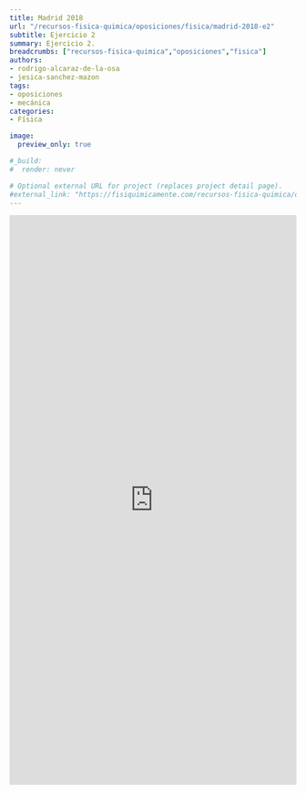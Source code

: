 ```yaml
---
title: Madrid 2018
url: "/recursos-fisica-quimica/oposiciones/fisica/madrid-2018-e2"
subtitle: Ejercicio 2
summary: Ejercicio 2.
breadcrumbs: ["recursos-fisica-quimica","oposiciones","fisica"]
authors:
- rodrigo-alcaraz-de-la-osa
- jesica-sanchez-mazon
tags:
- oposiciones
- mecánica
categories:
- Física

image:
  preview_only: true

#_build:
#  render: never

# Optional external URL for project (replaces project detail page).
#external_link: "https://fisiquimicamente.com/recursos-fisica-quimica/oposiciones/fisica/madrid-2018-e2/madrid-2018-e2.pdf"
---
```


<iframe src="https://docs.google.com/viewer?url=https://fisiquimicamente.com/recursos-fisica-quimica/oposiciones/fisica/madrid-2018-e2/madrid-2018-e2.pdf&embedded=true" style="width:100%; height:1000px;" frameborder="0"></iframe>